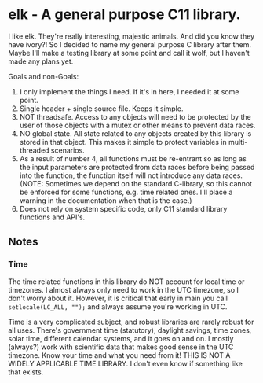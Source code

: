# elk - A general purpose C11 library.

  I like elk. They're really interesting, majestic animals. And did you know they have ivory?! So
  I decided to name my general purpose C library after them. Maybe I'll make a testing library at
  some point and call it wolf, but I haven't made any plans yet.
 
 Goals and non-Goals:
  1. I only implement the things I need. If it's in here, I needed it at some point.
  2. Single header + single source file. Keeps it simple.
  3. NOT threadsafe. Access to any objects will need to be protected by the user of those objects
     with a mutex or other means to prevent data races.
  4. NO global state. All state related to any objects created by this library is stored in that
     object. This makes it simple to protect variables in multi-threaded scenarios.
  5. As a result of number 4, all functions must be re-entrant so as long as the input parameters
     are protected from data races before being passed into the function, the function itself
     will not introduce any data races. (NOTE: Sometimes we depend on the standard C-library, so
     this cannot be enforced for some functions, e.g. time related ones. I'll place a warning in the
     documentation when that is the case.)
  6. Does not rely on system specific code, only C11 standard library functions and API's.

## Notes

### Time
  The time related functions in this library do NOT account for local time or timezones. I almost 
  always only need to work in the UTC timezone, so I don't worry about it. However, it is critical
  that early in main you call `setlocale(LC_ALL, "");` and always assume you're working in UTC.

  Time is a very complicated subject, and robust libraries are rarely robust for all uses. There's
  government time (statutory), daylight savings, time zones, solar time, different calendar systems,
  and it goes on and on. I mostly (always?) work with scientific data that makes good sense in the 
  UTC timezone. Know your time and what you need from it! THIS IS NOT A WIDELY APPLICABLE TIME 
  LIBRARY. I don't even know if something like that exists.
